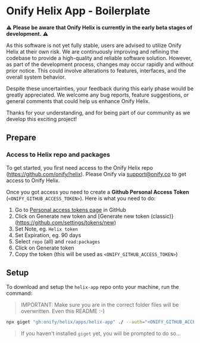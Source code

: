 # Onify Helix App - Boilerplate

⚠️ **Please be aware that Onify Helix is currently in the early beta stages of development.** ⚠️

As this software is not yet fully stable, users are advised to utilize Onify Helix at their own risk. We are continuously improving and refining the codebase to provide a high-quality and reliable software solution. However, as part of the development process, changes may occur rapidly and without prior notice. This could involve alterations to features, interfaces, and the overall system behavior.

Despite these uncertainties, your feedback during this early phase would be greatly appreciated. We welcome any bug reports, feature suggestions, or general comments that could help us enhance Onify Helix.

Thanks for your understanding, and for being part of our community as we develop this exciting project!

## Prepare

### Access to Helix repo and packages

To get started, you first need access to the Onify Helix repo (https://github.com/onify/helix).
Please Onify via support@onify.co to get access to Onify Helix.

Once you got access you need to create a **Github Personal Access Token** (`<ONIFY_GITHUB_ACCESS_TOKEN>`). 
Here is what you need to do:

1. Go to [Personal access tokens page](https://github.com/settings/tokens) in GitHub
2. Click on Generate new token and [Generate new token (classic)}(https://github.com/settings/tokens/new)
3. Set Note, eg. `Helix token`
4. Set Expiration, eg. 90 days
5. Select `repo` (all) and `read:packages`
6. Click on Generate token
7. Copy the token (this will be used as `<ONIFY_GITHUB_ACCESS_TOKEN>`)

## Setup 

To download and setup the `helix-app` repo onto your machine, run the command:

> IMPORTANT: Make sure you are in the correct folder files will be overwritten. Even this README :-)

```bash
npx giget "gh:onify/helix/apps/helix-app" ./ --auth="<ONIFY_GITHUB_ACCESS_TOKEN>" --force --verbose
```

> If you haven't installed `giget` yet, you will be prompted to do so...
